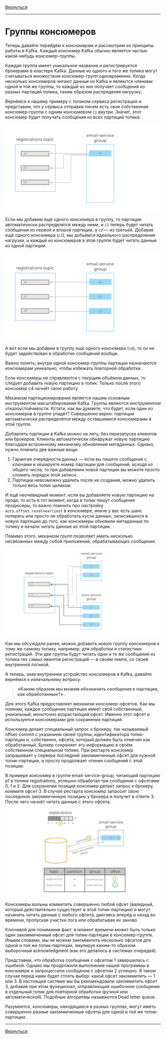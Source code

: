 [Вернуться][main]

---

# Группы консюмеров

Теперь давайте перейдём к консюмерам и рассмотрим их принципы работы в Kafka. Каждый консюмер Kafka обычно является
частью какой-нибудь консюмер-группы.

Каждая группа имеет уникальное название и регистрируется брокерами в кластере Kafka. Данные из одного и того же топика
могут считываться множеством консюмер-групп одновременно. Когда несколько консюмеров читают данные из Kafka и являются
членами одной и той же группы, то каждый из них получает сообщения из разных партиций топика, таким образом распределяя
нагрузку.

Вернёмся к нашему примеру с топиком сервиса регистрации и представим, что у сервиса отправки писем есть своя собственная
консюмер-группа с одним консюмером `c1` внутри. Значит, этот консюмер будет получать сообщения из всех партиций
топика.

![](../img/consumer_groups/img.png)

Если мы добавим ещё одного консюмера в группу, то партиции автоматически распределятся между ними, и `c1` теперь будет
читать сообщения из первой и второй партиции, а `c2` — из третьей. Добавив ещё одного консюмера (`c3`), мы добьёмся
идеального распределения нагрузки, и каждый из консюмеров в этой группе будет читать данные из одной партиции.

![](../img/consumer_groups/img_1.png)

А вот если мы добавим в группу ещё одного консюмера (`c4`), то он не будет задействован в обработке сообщений вообще.

Важно понять: внутри одной консюмер-группы партиции назначаются консюмерам уникально, чтобы избежать повторной
обработки.

Если консюмеры не справляются с текущим объёмом данных, то следует добавить новую партицию в топик. Только после этого
консюмер c4 начнёт свою работу.

Механизм партиционирования является нашим основным инструментом масштабирования Kafka. Группы являются инструментом
отказоустойчивости.
Кстати, как вы думаете, что будет, если один из консюмеров в группе упадёт? Совершенно верно: партиции автоматически
распределятся между оставшимися консюмерами в этой группе.

Добавлять партиции в Kafka можно на лету, без перезапуска клиентов или брокеров. Клиенты автоматически обнаружат новую
партицию благодаря встроенному механизму обновления метаданных. Однако, нужно помнить две важные вещи:

1. Гарантия очерёдности данных — если вы пишете сообщения с ключами и хешируете номер партиции для сообщений, исходя из
   общего числа, то при добавлении новой партиции вы можете просто сломать порядок этой записи.
2. Партиции невозможно удалить после их создания, можно удалить только весь топик целиком.

И ещё неочевидный момент: если вы добавляете новую партицию на проде, то есть в тот момент, когда в топик пишут
сообщения продюсеры, то важно помнить про настройку `auto.offset.reset=earliest` в консюмере, иначе у вас есть шанс
потерять или просто не обработать кусок данных, записавшихся в новую партицию до того, как консюмеры обновили
метаданные по топику и начали читать данные из этой партиции.

Помимо этого, механизм групп позволяет иметь несколько несвязанных между собой приложений, обрабатывающих сообщения.

![](../img/consumer_groups/img_2.png)

Как мы обсуждали ранее, можно добавить новую группу консюмеров к тому же самому топику, например, для обработки и
статистики регистраций. Эти две группы будут читать одни и те же сообщения из топика тех самых ивентов регистраций — в
своём темпе, со своей внутренней логикой.

А теперь, зная внутреннее устройство консюмеров в Kafka, давайте вернёмся к изначальному вопросу:

> **«Каким образом мы можем обозначить сообщения в партиции, как обработанные?».**

Для этого Kafka предоставляет механизм консюмер-офсетов. Как мы помним, каждое сообщение партиции имеет свой
собственный, уникальный, монотонно возрастающий офсет. Именно этот офсет и используется консюмерами для сохранения
партиций.

Консюмер делает специальный запрос к брокеру, так называемый offset-commit с указанием своей группы, идентификатора
топик-партиции и, собственно, офсета, который должен быть отмечен как обработанный. Брокер сохраняет эту информацию в
своём собственном специальном топике. При рестарте консюмер запрашивает у сервера последний закоммиченный офсет для
нужной топик-партиции, и просто продолжает чтение сообщений с этой позиции.

В примере консюмер в группе email-service-group, читающий партицию p1 в топике registrations, успешно обработал три
сообщения с офсетами 0, 1 и 2. Для сохранения позиций консюмер делает запрос к брокеру, коммитя офсет 3. В случае
рестарта консюмер запросит свою последнюю закоммиченную позицию у брокера и получит в ответе 3. После чего начнёт
читать данные с этого офсета.

![](../img/consumer_groups/img_3.png)

Консюмеры вольны коммитить совершенно любой офсет (валидный, который действительно существует в этой топик-партиции) и
могут начинать читать данные с любого офсета, двигаясь вперёд и назад во времени, пропуская участки лога или обрабатывая
их заново.

Ключевой для понимания факт: в момент времени может быть только один закоммиченный офсет для топик-партиции в
консюмер-группе. Иными словами, мы не можем закоммитить несколько офсетов для одной и той же топик-партиции, эмулируя
каким-то образом выборочный acknowledgment (как это делалось в системах очередей).

Представим, что обработка сообщения с офсетом 1 завершилась с ошибкой. Однако мы продолжили выполнение нашей программы в
консюмере и запроцессили сообщение с офсетом 2 успешно. В таком случае перед нами будет стоять выбор: какой офсет
закоммитить — 1 или 3. В настоящей системе мы бы рекомендовали закоммитить офсет 3, добавив при этом функционал,
отправляющий ошибочное сообщение в отдельный топик для повторной обработки (ручной или автоматической). Подобные
алгоритмы называются Dead letter queue.

Разумеется, консюмеры, находящиеся в разных группах, могут иметь совершенно разные закоммиченные офсеты для одной и той
же топик-партиции.

---

[Вернуться][main]


[main]: ../../README.md "содержание"

[python kafka-client]: https://docs.confluent.io/kafka-clients/python/current/overview.html "python kafka-client"